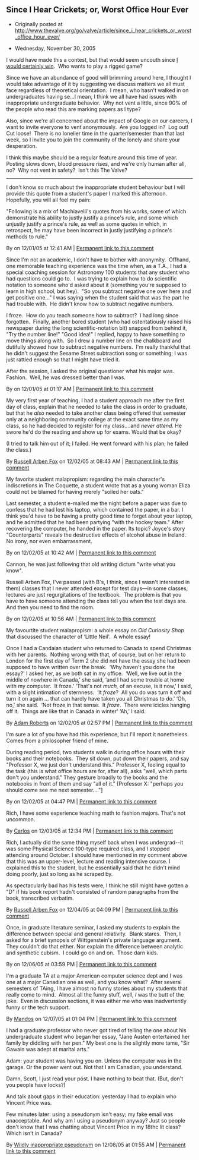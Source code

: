 ## Since I Hear Crickets; or, Worst Office Hour Ever

 * Originally posted at http://www.thevalve.org/go/valve/article/since_i_hear_crickets_or_worst_office_hour_ever/

* Wednesday, November 30, 2005 

I would have made this a contest, but that would seem uncouth since [I would certainly win](http://acephalous.typepad.com/acephalous/2005/11/my_morning.html).  Who wants to play a rigged game?  

Since we have an abundance of good will brimming around here, I thought I would take advantage of it by suggesting we discuss matters we all must face regardless of theoretical orientation.  I mean, who hasn't walked in on undergraduates having se...I mean, I think we all have had issues with inappropriate undergraduate behavior.  Why not vent a little, since 90% of the people who read this are marking papers as I type?  

Also, since we're all concerned about the impact of Google on our careers, I want to invite everyone to vent anonymously.  Are you logged in?  Log out!  Cut loose!  There is no lonelier time in the quarter/semester than that last week, so I invite you to join the community of the lonely and share your desperation.  

I think this maybe should be a regular feature around this time of year.  Posting slows down, blood pressure rises, and we're only human after all, no?  Why not vent in safety?  Isn't this The Valve?

---

I don't know so much about the inappropriate student behaviour but I will provide this quote from a student's paper I marked this afternoon. Hopefully, you will all feel my pain:

"Following is a mix of Machiavelli's quotes from his works, some of which demonstrate his ability to justly justify a prince's rule, and some which unjustly justify a prince's rule, as well as some quotes in which, in retrospect, he may have been incorrect in justly justifying a prince's methods to rule."

By  on 12/01/05 at 12:41 AM | [Permanent link to this comment](http://www.thevalve.org/go/valve/article/since_i_hear_crickets_or_worst_office_hour_ever/#5694)
[]()

Since I'm not an academic, I don't have to bother with anonymity.  Offhand, one memorable teaching experience was the time when, as a T.A., I had a special coaching session for Astronomy 100 students that any student who had questions could go to.  I was trying to explain how to do scientific notation to someone who'd asked about it (something you're supposed to learn in high school, but hey).  "So you subtract negative one over here and get positive one..." I was saying when the student said that was the part he had trouble with.  He didn't know how to subtract negative numbers.

I froze.  How do you teach someone how to subtract?  I had long since forgotten.  Finally, another bored student (who had ostentatiously raised his newspaper during the long scientific-notation bit) snapped from behind it, "Try the number line!"  "Good idea!" I replied, happy to have something to move things along with.  So I drew a number line on the chalkboard and dutifully showed how to subtract negative numbers.  I'm really thankful that he didn't suggest the Sesame Street subtraction song or something; I was just rattled enough so that I might have tried it.

After the session, I asked the original questioner what his major was.  Fashion.  Well, he was dressed better than I was.

By  on 12/01/05 at 01:17 AM | [Permanent link to this comment](http://www.thevalve.org/go/valve/article/since_i_hear_crickets_or_worst_office_hour_ever/#5695)
[]()

My very first year of teaching, I had a student approach me after the first day of class, explain that he needed to take the class in order to graduate, but that he _also_ needed to take another class being offered that semester only at a neighboring community college at the exact same time as my class, so he had decided to register for my class....and _never attend_. He swore he'd do the reading and show up for exams. Would that be okay?

(I tried to talk him out of it; I failed. He went forward with his plan; he failed the class.)

By [Russell Arben Fox](http://inmedias.blogspot.com) on 12/02/05 at 08:43 AM | [Permanent link to this comment](http://www.thevalve.org/go/valve/article/since_i_hear_crickets_or_worst_office_hour_ever/#5700)
[]()

My favorite student malapropism: regarding the main character's indiscretions in The Coquette, a student wrote that as a young woman Eliza could not be blamed for having merely "soiled her oats." 

Last semester, a student e-mailed me the night before a paper was due to confess that he had lost his laptop, which contained the paper, in a bar. I think you'd have to be having a pretty good time to forget about your laptop, and he admitted that he had been partying "with the hockey team." After recovering the computer, he handed in the paper. Its topic? Joyce's story "Counterparts" reveals the destructive effects of alcohol abuse in Ireland. No irony, nor even embarrassment.

By  on 12/02/05 at 10:42 AM | [Permanent link to this comment](http://www.thevalve.org/go/valve/article/since_i_hear_crickets_or_worst_office_hour_ever/#5703)
[]()

Cannon, he was just following that old writing dictum "write what you know".

Russell Arben Fox, I've passed (with B's, I think, since I wasn't interested in them) classes that I never attended except for test days—in some classes, lectures are just regurgitations of the textbook.  The problem is that you have to have someone attending the class tell you when the test days are.  And then you need to find the room.

By  on 12/02/05 at 10:56 AM | [Permanent link to this comment](http://www.thevalve.org/go/valve/article/since_i_hear_crickets_or_worst_office_hour_ever/#5704)
[]()

My favourtite student malapropism: a whole essay on _Old Curiosity Shop_ that discussed the character of ‘Little Neil'.  A whole essay!

Once I had a Candaian student who returned to Canada to spend Christmas with her parents.  Nothing wrong with that, of course, but on her return to London for the first day of Term 2 she did not have the essay she had been supposed to have written over the break.  ‘Why haven't you done the essay?' I asked her, as we both sat in my office.  ‘Well, we live out in the middle of nowhere in Canada,' she said, ‘and I had some trouble at home with my computer.  It froze.'  ‘That's not _much,_ of an excuse, is it now,' I said, with a slight intimation of sternness.  ‘It _froze_?  All you do was turn it off and turn it on again ... that can hardly have taken you all Christmas to do.'  ‘Oh, no,' she said.  ‘Not froze in that sense.  It _froze_.  There were icicles hanging off it.  Things are like that in Canada in winter'  ‘Ah,' I said.

By [Adam Roberts](http://adamroberts.com) on 12/02/05 at 02:57 PM | [Permanent link to this comment](http://www.thevalve.org/go/valve/article/since_i_hear_crickets_or_worst_office_hour_ever/#5711)
[]()

I'm sure a lot of you have had this experience, but I'll report it nonetheless.  Comes from a philosopher friend of mine.  

  During reading period, two students walk in during office hours with their books and their notebooks.  They sit down, put down their papers, and say "Professor X, we just don't understand this."  Professor X, feeling equal to the task (this is what office hours are for, after all), asks "well, which parts don't you understand."  They gesture broadly to the books and the notebooks in front of them and say "all of it."  [Professor X: "perhaps you should come see me next semester...."]

By  on 12/02/05 at 04:47 PM | [Permanent link to this comment](http://www.thevalve.org/go/valve/article/since_i_hear_crickets_or_worst_office_hour_ever/#5714)
[]()

Rich, I have some experience teaching math to fashion majors. That's not uncommon.

By [Carlos](http://www.bookcase.com/~claudia/mt) on 12/03/05 at 12:34 PM | [Permanent link to this comment](http://www.thevalve.org/go/valve/article/since_i_hear_crickets_or_worst_office_hour_ever/#5717)
[]()

Rich, I actually did the same thing myself back when I was undergrad--it was some Physical Science 100-type required class, and I stopped attending around October. I should have mentioned in my comment above that this was an upper-level, lecture and reading intensive course. I explained this to the student, but he essentially said that he didn't mind doing poorly, just so long as he scraped by. 

As spectacularly bad has his tests were, I think he still might have gotten a "D" if his book report hadn't consisted of random paragraphs from the book, transcribed verbatim.

By [Russell Arben Fox](http://inmedias.blogspot.com) on 12/04/05 at 04:09 PM | [Permanent link to this comment](http://www.thevalve.org/go/valve/article/since_i_hear_crickets_or_worst_office_hour_ever/#5728)
[]()

Once, in graduate literature seminar, I asked my students to explain the difference between special and general relativity.  Blank stares.  Then, I asked for a brief synopsis of Wittgenstein's private language argument.  They couldn't do that either. Nor explain the difference between analytic and synthetic cubism.  I could go on and on.  Those darn kids.

By  on 12/06/05 at 03:59 PM | [Permanent link to this comment](http://www.thevalve.org/go/valve/article/since_i_hear_crickets_or_worst_office_hour_ever/#5774)
[]()

I'm a graduate TA at a major American computer science dept and I was one at a major Canadian one as well, and you know what?  After several semesters of TAing, I have almost no funny stories about my students that really come to mind.  Almost all the funny stuff, well, *I* was the butt of the joke.  Even in discussion sections, it was either me who was inadvertently funny or the tech support.

By [Mandos](http://politblogo.typepad.com/) on 12/07/05 at 01:04 PM | [Permanent link to this comment](http://www.thevalve.org/go/valve/article/since_i_hear_crickets_or_worst_office_hour_ever/#5802)
[]()

I had a graduate professor who never got tired of telling the one about his undergraduate student who began her essay, "Jane Austen entertained her family by diddling with her pen." My best one is the slightly more tame, "Sir Gawain was adept at marital arts."

Adam: your student was having you on. Unless the computer was in the garage. Or the power went out. Not that I am Canadian, you understand.

Damn, Scott, I just read your post. I have nothing to beat that. (But, don't you people have locks?)

And talk about gaps in their education: yesterday I had to explain who Vincent Price was.

Few minutes later: using a pseudonym isn't easy; my fake email was unacceptable. And why am I using a pseudonym anyway? Just so people don't know that I was chatting about Vincent Price in my 18thc lit class? Which isn't in Canada?

By [Wildly inappropriate pseudonym](http://marking.hell.ca) on 12/08/05 at 01:55 AM | [Permanent link to this comment](http://www.thevalve.org/go/valve/article/since_i_hear_crickets_or_worst_office_hour_ever/#5824)

